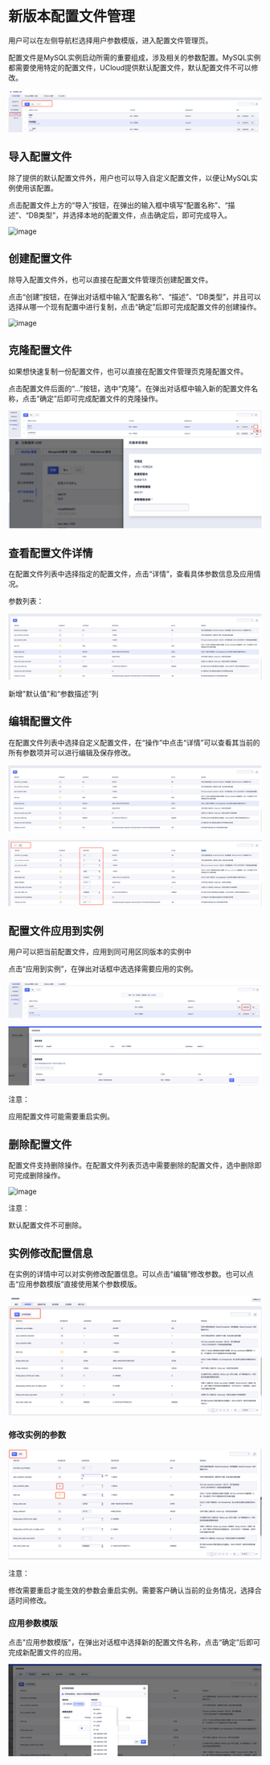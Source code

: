 

# 新版本配置文件管理

用户可以在左侧导航栏选择用户参数模版，进入配置文件管理页。

配置文件是MySQL实例启动所需的重要组成，涉及相关的参数配置。MySQL实例都需要使用特定的配置文件，UCloud提供默认配置文件，默认配置文件不可以修改。

![image](/images/配置管理界面.png)

## 导入配置文件

除了提供的默认配置文件外，用户也可以导入自定义配置文件，以便让MySQL实例使用该配置。

点击配置文件上方的“导入”按钮，在弹出的输入框中填写“配置名称”、“描述”、“DB类型”，并选择本地的配置文件，点击确定后，即可完成导入。

![image](/images/导入配置文件.png)

## 创建配置文件

除导入配置文件外，也可以直接在配置文件管理页创建配置文件。

点击“创建”按钮，在弹出对话框中输入“配置名称”、“描述”、“DB类型”，并且可以选择从哪一个现有配置中进行复制，点击“确定”后即可完成配置文件的创建操作。

![image](/images/创建配置文件.png)

## 克隆配置文件

如果想快速复制一份配置文件，也可以直接在配置文件管理页克隆配置文件。

点击配置文件后面的“...”按钮，选中“克隆”。在弹出对话框中输入新的配置文件名称，点击“确定”后即可完成配置文件的克隆操作。

![image](/images/配置文件克隆.png)
![image](/images/克隆弹出信息.png)

## 查看配置文件详情

在配置文件列表中选择指定的配置文件，点击“详情”，查看具体参数信息及应用情况。

参数列表：

![image](/images/配置详情页面.png)

新增"默认值"和“参数描述”列

## 编辑配置文件

在配置文件列表中选择自定义配置文件，在“操作”中点击“详情”可以查看其当前的所有参数项并可以进行编辑及保存修改。

![image](/images/配置详情页面.png)

![image](/images/配置文件修改.png)

## 配置文件应用到实例

用户可以把当前配置文件，应用到同可用区同版本的实例中

点击“应用到实例”，在弹出对话框中选选择需要应用的实例。

![image](/images/应用到实例.png)

![image](/images/应用到实例弹出页.png)

注意：

应用配置文件可能需要重启实例。

## 删除配置文件

配置文件支持删除操作。在配置文件列表页选中需要删除的配置文件，选中删除即可完成删除操作。

![image](/images/删除配置文件.png)

注意：

默认配置文件不可删除。

## 实例修改配置信息

在实例的详情中可以对实例修改配置信息。可以点击“编辑”修改参数。也可以点击“应用参数模版”直接使用某个参数模版。

![image](/images/实例参数详情列表.png)

### 修改实例的参数

![image](/images/实例修改参数.png)

注意：

修改需要重启才能生效的参数会重启实例。需要客户确认当前的业务情况，选择合适时间修改。

### 应用参数模版

点击"应用参数模版"，在弹出对话框中选择新的配置文件名称，点击“确定”后即可完成新配置文件的应用。

![image](/images/应用参数模版.png)
